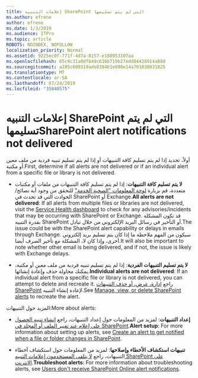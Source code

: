 ```yaml
---
title: إعلامات التنبيه SharePoint التي لم يتم تسليمها
ms.author: efrene
author: efrene
ms.date: 1/3/2019
ms.audience: ITPro
ms.topic: article
ROBOTS: NOINDEX, NOFOLLOW
localization_priority: Normal
ms.assetid: 9225ec0f-771f-4d7a-8157-e188953107aa
ms.openlocfilehash: 65c9c31a0dfb49c636b719b27edd04428914a88d
ms.sourcegitcommit: a285c609319ade038461e090e14a701830031825
ms.translationtype: MT
ms.contentlocale: ar-SA
ms.lasthandoff: 07/24/2019
ms.locfileid: "35840575"
---
```

# <a name="sharepoint-alert-notifications-not-delivered"></a><span data-ttu-id="a4ac4-102">إعلامات التنبيه SharePoint التي لم يتم تسليمها</span><span class="sxs-lookup"><span data-stu-id="a4ac4-102">SharePoint alert notifications not delivered</span></span> 

<span data-ttu-id="a4ac4-103">أولاً، تحديد إذا لم يتم تسليم كافة التنبيهات أو إذا لم يتم تسليم تنبيه فردية من ملف معين أو مكتبة.</span><span class="sxs-lookup"><span data-stu-id="a4ac4-103">First, determine if all alerts are not delivered or if an individual alert from a specific file or library is not delivered.</span></span>

- <span data-ttu-id="a4ac4-104">**لا يتم تسليم كافة التنبيهات**: إذا لم يتم تسليم كافة التنبيهات من ملفات أو مكتبات متعددة، قم بزيارة [لوحة المعلومات "الصحية الخدمة"](https://admin.microsoft.com/AdminPortal/Home#/servicehealth) للتحقق من وجود أية نصائح/الحوادث التي قد تحدث في SharePoint أو Exchange.</span><span class="sxs-lookup"><span data-stu-id="a4ac4-104">**All alerts are not delivered**:  If all alerts from multiple files or libraries are not delivered, visit the [Service Health dashboard](https://admin.microsoft.com/AdminPortal/Home#/servicehealth) to check for any advisories/incidents that may be occurring with SharePoint or Exchange.</span></span> <span data-ttu-id="a4ac4-105">قد تكون المشكلة بقدرة التنبيه SharePoint أو التأخير في رسائل البريد الإلكتروني من خلال تبادل.</span><span class="sxs-lookup"><span data-stu-id="a4ac4-105">The issue could be with the SharePoint alert capability or delays in emails through Exchange.</span></span> <span data-ttu-id="a4ac4-106">سيكون من المهم ملاحظة ما إذا كان يتم تسليم بريد إلكتروني أخرى، وإذا كان لا، المشكلة مع تأخير الصرف أيضا.</span><span class="sxs-lookup"><span data-stu-id="a4ac4-106">It will also be important to note whether other email is being delivered, and if not, the issue is likely with Exchange delays.</span></span> 

- <span data-ttu-id="a4ac4-107">**لا يتم تسليم التنبيهات الفردية**: إذا لم يتم تسليم تنبيه فردية من ملف معين أو مكتبة، يمكنك محاولة حذف وإعادة إنشائها.</span><span class="sxs-lookup"><span data-stu-id="a4ac4-107">**Individual alerts are not delivered**:  If an individual alert from a specific file or library is not delivered, you can attempt to delete and recreate it.</span></span> <span data-ttu-id="a4ac4-108">راجع [إدارة، عرض، أو حذف التنبيهات SharePoint</a> لإعادة إنشاء التنبيه](https://support.office.com/article/manage-view-or-delete-sharepoint-alerts-99dfb19c-9a90-4a8c-aba1-aa8c8afb0de2#ID0EAADAAA=Online).</span><span class="sxs-lookup"><span data-stu-id="a4ac4-108">See [Manage, view, or delete SharePoint alerts</a> to recreate the alert](https://support.office.com/article/manage-view-or-delete-sharepoint-alerts-99dfb19c-9a90-4a8c-aba1-aa8c8afb0de2#ID0EAADAAA=Online).</span></span> 
 
<span data-ttu-id="a4ac4-109">المزيد حول التنبيهات:</span><span class="sxs-lookup"><span data-stu-id="a4ac4-109">More about alerts:</span></span>

- <span data-ttu-id="a4ac4-110">**إعداد التنبيهات**: لمزيد من المعلومات حول إعداد التنبيهات، راجع [إنشاء تنبيه الحصول على إعلام عند تغيير الملف أو المجلد في SharePoint](https://support.office.com/article/create-an-alert-to-get-notified-when-a-file-or-folder-changes-in-sharepoint-e5a79e7b-a146-46da-a9ef-d65409ba8918).</span><span class="sxs-lookup"><span data-stu-id="a4ac4-110">**Alert setup**: For more information about setting up alerts, see [Create an alert to get notified when a file or folder changes in SharePoint](https://support.office.com/article/create-an-alert-to-get-notified-when-a-file-or-folder-changes-in-sharepoint-e5a79e7b-a146-46da-a9ef-d65409ba8918).</span></span>

- <span data-ttu-id="a4ac4-111">**تنبيهات استكشاف الأخطاء وإصلاحها**: لمزيد من المعلومات حول استكشاف أخطاء التنبيهات، راجع [لا يتلقى المستخدمون إعلامات التنبيه SharePoint على الإنترنت](https://support.office.com/article/users-don-t-receive-sharepoint-online-alert-notifications-14fc22dd-e873-482c-844d-f67ad41313f1).</span><span class="sxs-lookup"><span data-stu-id="a4ac4-111">**Troubleshoot alerts**:  For more information about troubleshooting alerts, see [Users don't receive SharePoint Online alert notifications](https://support.office.com/article/users-don-t-receive-sharepoint-online-alert-notifications-14fc22dd-e873-482c-844d-f67ad41313f1).</span></span>



